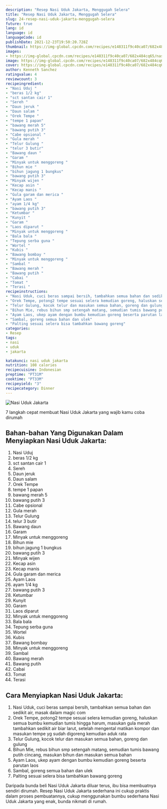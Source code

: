 ```yaml
---
description: "Resep Nasi Uduk Jakarta, Menggugah Selera"
title: "Resep Nasi Uduk Jakarta, Menggugah Selera"
slug: 24-resep-nasi-uduk-jakarta-menggugah-selera
future: true
lang: id
language: id
languageCode: id
publishDate: 2021-12-23T19:50:20.728Z 
thumbnail: https://img-global.cpcdn.com/recipes/e148311f9c40ca07/682x484cq65/nasi-uduk-jakarta-foto-resep-utama.webp
images:
- https://img-global.cpcdn.com/recipes/e148311f9c40ca07/682x484cq65/nasi-uduk-jakarta-foto-resep-utama.webp
image: https://img-global.cpcdn.com/recipes/e148311f9c40ca07/682x484cq65/nasi-uduk-jakarta-foto-resep-utama.webp
cover: https://img-global.cpcdn.com/recipes/e148311f9c40ca07/682x484cq65/nasi-uduk-jakarta-foto-resep-utama.webp
author: Kenneth Sanchez
ratingvalue: 4
reviewcount: 3
recipeingredient:
- "Nasi Uduj "
- "beras 1/2 kg"
- "sct santan cair 1"
- "Sereh "
- "Daun jeruk "
- "Daun salam "
- "Orek Tempe "
- "tempe 1 papan"
- "bawang merah 5"
- "bawang putih 3"
- "Cabe opsional "
- "Gula merah "
- "Telur Gulung "
- "telur 3 butir"
- "Bawang daun "
- "Garam "
- "Minyak untuk menggoreng "
- "Bihun mie "
- "bihun jagung 1 bungkus"
- "bawang putih 3"
- "Minyak wijen "
- "Kecap asin "
- "Kecap manis "
- "Gula garam dan merica "
- "Ayam Laos "
- "ayam 1/4 kg"
- "bawang putih 3"
- "Ketumbar "
- "Kunyit "
- "Garam "
- "Laos diparut "
- "Minyak untuk menggoreng "
- "Bala bala "
- "Tepung serba guna "
- "Wortel "
- "Kubis "
- "Bawang bombay "
- "Minyak untuk menggoreng "
- "Sambal "
- "Bawang merah "
- "Bawang putih "
- "Cabai "
- "Tomat "
- "Terasi "
recipeinstructions:
- "Nasi Uduk, cuci beras sampai bersih, tambahkan semua bahan dan sedikit air, masak dalam magic com"
- "Orek Tempe, potong2 tempe sesuai selera kemudian goreng, haluskan semua bumbu kemudian tumis hingga harum, masukan gula merah tambahkan sedikit air biar larut, setelah mengental matikan kompor dan masukan tempe yg sudah digoreng kemudian aduk rata"
- "Telur Gulung, kocok telur dan masukan semua bahan, goreng dan gulung"
- "Bihun Mie, rebus bihun smp setengah matang, semudian tumis bawang putih cincang, masukan bihun dan masukan semua bahan"
- "Ayam Laos, ukep ayam dengan bumbu kemudian goreng beserta parutan laos"
- "Sambal, goreng semua bahan dan ulek"
- "Palting sesuai selera bisa tambahkan bawang goreng"
categories:
- Resep
tags:
- nasi
- uduk
- jakarta

katakunci: nasi uduk jakarta 
nutrition: 108 calories
recipecuisine: Indonesian
preptime: "PT31M"
cooktime: "PT33M"
recipeyield: "3"
recipecategory: Dinner
---
```



![Nasi Uduk Jakarta](https://img-global.cpcdn.com/recipes/e148311f9c40ca07/682x484cq65/nasi-uduk-jakarta-foto-resep-utama.webp)

7 langkah cepat membuat  Nasi Uduk Jakarta yang wajib kamu coba dirumah

<!--inarticleads1-->

## Bahan-bahan Yang Digunakan Dalam Menyiapkan Nasi Uduk Jakarta:

1. Nasi Uduj 
1. beras 1/2 kg
1. sct santan cair 1
1. Sereh 
1. Daun jeruk 
1. Daun salam 
1. Orek Tempe 
1. tempe 1 papan
1. bawang merah 5
1. bawang putih 3
1. Cabe opsional 
1. Gula merah 
1. Telur Gulung 
1. telur 3 butir
1. Bawang daun 
1. Garam 
1. Minyak untuk menggoreng 
1. Bihun mie 
1. bihun jagung 1 bungkus
1. bawang putih 3
1. Minyak wijen 
1. Kecap asin 
1. Kecap manis 
1. Gula garam dan merica 
1. Ayam Laos 
1. ayam 1/4 kg
1. bawang putih 3
1. Ketumbar 
1. Kunyit 
1. Garam 
1. Laos diparut 
1. Minyak untuk menggoreng 
1. Bala bala 
1. Tepung serba guna 
1. Wortel 
1. Kubis 
1. Bawang bombay 
1. Minyak untuk menggoreng 
1. Sambal 
1. Bawang merah 
1. Bawang putih 
1. Cabai 
1. Tomat 
1. Terasi 



<!--inarticleads2-->

## Cara Menyiapkan Nasi Uduk Jakarta:

1. Nasi Uduk, cuci beras sampai bersih, tambahkan semua bahan dan sedikit air, masak dalam magic com
1. Orek Tempe, potong2 tempe sesuai selera kemudian goreng, haluskan semua bumbu kemudian tumis hingga harum, masukan gula merah tambahkan sedikit air biar larut, setelah mengental matikan kompor dan masukan tempe yg sudah digoreng kemudian aduk rata
1. Telur Gulung, kocok telur dan masukan semua bahan, goreng dan gulung
1. Bihun Mie, rebus bihun smp setengah matang, semudian tumis bawang putih cincang, masukan bihun dan masukan semua bahan
1. Ayam Laos, ukep ayam dengan bumbu kemudian goreng beserta parutan laos
1. Sambal, goreng semua bahan dan ulek
1. Palting sesuai selera bisa tambahkan bawang goreng




Daripada bunda beli  Nasi Uduk Jakarta  diluar terus, ibu  bisa membuatnya sendiri dirumah. Resep  Nasi Uduk Jakarta  sederhana ini cukup praktis dalam proses pembuatannya, cukup menggunakan bumbu sederhana  Nasi Uduk Jakarta  yang enak, bunda nikmati di rumah.
